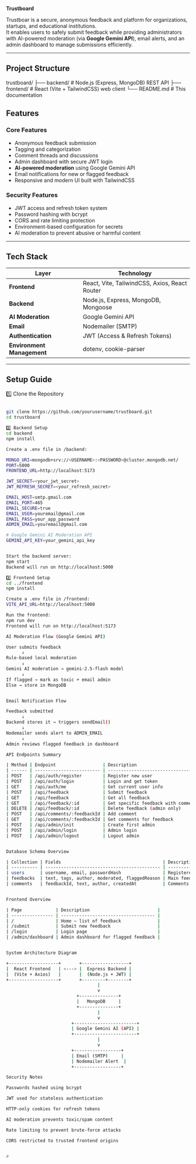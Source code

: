 **Trustboard**

Trustboar is a secure, anonymous feedback and platform for organizations, startups, and educational institutions.  
It enables users to safely submit feedback while providing administrators with AI-powered moderation (via **Google Gemini API**), email alerts, and an admin dashboard to manage submissions efficiently.

---

## Project Structure

trustboard/
├── backend/ # Node.js (Express, MongoDB) REST API
├── frontend/ # React (Vite + TailwindCSS) web client
└── README.md # This documentation

## Features

### Core Features
- Anonymous feedback submission
- Tagging and categorization
- Comment threads and discussions
- Admin dashboard with secure JWT login
- **AI-powered moderation** using Google Gemini API
- Email notifications for new or flagged feedback
- Responsive and modern UI built with TailwindCSS

### Security Features
- JWT access and refresh token system
- Password hashing with bcrypt
- CORS and rate limiting protection
- Environment-based configuration for secrets
- AI moderation to prevent abusive or harmful content

---


## Tech Stack

| Layer | Technology |
|-------|-------------|
| **Frontend** | React, Vite, TailwindCSS, Axios, React Router |
| **Backend** | Node.js, Express, MongoDB, Mongoose |
| **AI Moderation** | Google Gemini API |
| **Email** | Nodemailer (SMTP) |
| **Authentication** | JWT (Access & Refresh Tokens) |
| **Environment Management** | dotenv, cookie-parser |

---


## Setup Guide

1️⃣ Clone the Repository

```bash

git clone https://github.com/yourusername/trustboard.git
cd trustboard

2️⃣ Backend Setup
cd backend
npm install

Create a .env file in /backend:

MONGO_URI=mongodb+srv://<USERNAME>:<PASSWORD>@cluster.mongodb.net/
PORT=5000
FRONTEND_URL=http://localhost:5173

JWT_SECRET=<your_jwt_secret>
JWT_REFRESH_SECRET=<your_refresh_secret>

EMAIL_HOST=smtp.gmail.com
EMAIL_PORT=465
EMAIL_SECURE=true
EMAIL_USER=youremail@gmail.com
EMAIL_PASS=your_app_password
ADMIN_EMAIL=youremail@gmail.com

# Google Gemini AI Moderation API
GEMINI_API_KEY=your_gemini_api_key


Start the backend server:
npm start
Backend will run on http://localhost:5000

3️⃣ Frontend Setup
cd ../frontend
npm install

Create a .env file in /frontend:
VITE_API_URL=http://localhost:5000

Run the frontend:
npm run dev
Frontend will run on http://localhost:5173

AI Moderation Flow (Google Gemini API)

User submits feedback
      ↓
Rule-based local moderation
      ↓
Gemini AI moderation → gemini-2.5-flash model
      ↓
If flagged → mark as toxic + email admin
Else → store in MongoDB


Email Notification Flow

Feedback submitted
      ↓
Backend stores it → triggers sendEmail()
      ↓
Nodemailer sends alert to ADMIN_EMAIL
      ↓
Admin reviews flagged feedback in dashboard

API Endpoints Summary

| Method | Endpoint                  | Description                         |
| ------ | ------------------------- | ----------------------------------- |
| POST   | /api/auth/register        | Register new user                   |
| POST   | /api/auth/login           | Login and get token                 |
| GET    | /api/auth/me              | Get current user info               |
| POST   | /api/feedback             | Submit feedback                     |
| GET    | /api/feedback             | Get all feedback                    |
| GET    | /api/feedback/:id         | Get specific feedback with comments |
| DELETE | /api/feedback/:id         | Delete feedback (admin only)        |
| POST   | /api/comments/:feedbackId | Add comment                         |
| GET    | /api/comments/:feedbackId | Get comments for feedback           |
| POST   | /api/admin/init           | Create first admin                  |
| POST   | /api/admin/login          | Admin login                         |
| POST   | /api/admin/logout         | Logout admin                        |


Database Schema Overview

| Collection | Fields                                       | Description             |
| ---------- | -------------------------------------------- | ----------------------- |
| users      | username, email, passwordHash                | Registered users/admins |
| feedbacks  | text, tags, author, moderated, flaggedReason | Main feedback records   |
| comments   | feedbackId, text, author, createdAt          | Comments on feedback    |


Frontend Overview

| Page             | Description                          |
| ---------------- | ------------------------------------ |
| /                | Home – list of feedback              |
| /submit          | Submit new feedback                  |
| /login           | Login page                           |
| /admin/dashboard | Admin dashboard for flagged feedback |


System Architecture Diagram

+-------------------+       +------------------+
|  React Frontend   | <---> |  Express Backend |
|  (Vite + Axios)   |       |  (Node.js + JWT) |
+-------------------+       +---------+--------+
                                   |
                                   v
                           +---------------+
                           |   MongoDB     |
                           +---------------+
                                   |
                                   v
                         +------------------------+
                         | Google Gemini AI (API) |
                         +------------------------+
                                   |
                                   v
                         +------------------+
                         | Email (SMTP)     |
                         | Nodemailer Alert  |
                         +------------------+

Security Notes

Passwords hashed using bcrypt

JWT used for stateless authentication

HTTP-only cookies for refresh tokens

AI moderation prevents toxic/spam content

Rate limiting to prevent brute-force attacks

CORS restricted to trusted frontend origins


#
